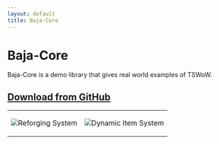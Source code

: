 ```yaml
---
layout: default
title: Baja-Core
---
```


# Baja-Core

Baja-Core is a demo library that gives real world examples of TSWoW.

## [**Download from GitHub**](https://github.com/bajahouse/baja-core)

<table class="gt" style="table-layout: fixed; width: 100%;">
    <tr>
        <td><p><img class="mi" src="https://i.imgur.com/O8CSUyt.png">Reforging System</p></td>
        <td><p><img class="mi" src="https://i.imgur.com/LFIGzvp.png">Dynamic Item System</p></td>
    </tr>